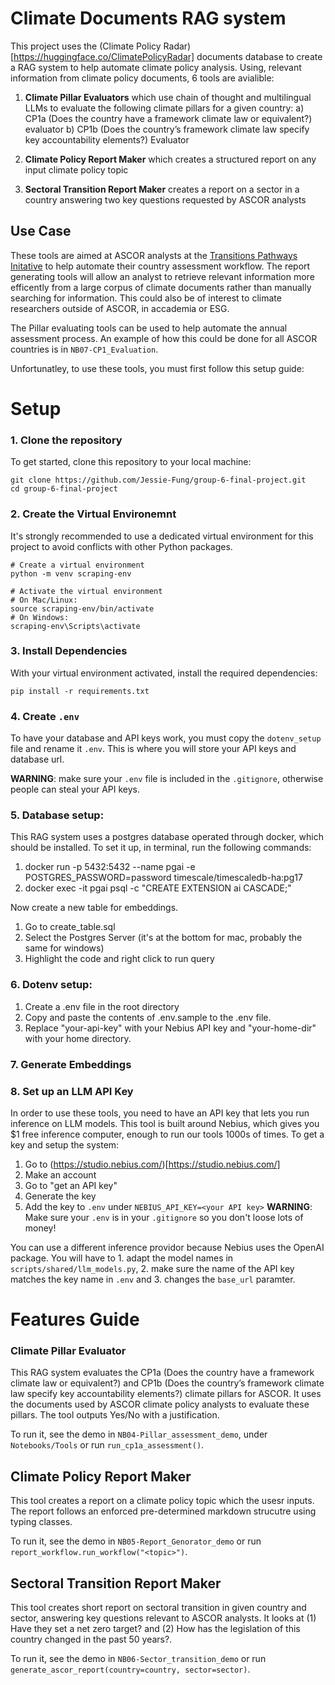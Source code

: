 # Climate Documents RAG system

This project uses the (Climate Policy Radar)[https://huggingface.co/ClimatePolicyRadar] documents database to create a RAG system to help automate climate policy analysis. Using, relevant information from climate policy documents, 6 tools are avialible:

1. **Climate Pillar Evaluators** which use chain of thought and multilingual LLMs to evaluate the following climate pillars for a given country:
    a) CP1a (Does the country have a framework climate law or equivalent?) evaluator
    b) CP1b (Does the country’s framework climate law specify key accountability elements?) Evaluator

2. **Climate Policy Report Maker** which creates a structured report on any input climate policy topic

3. **Sectoral Transition Report Maker** creates a report on a sector in a country answering two key questions requested by ASCOR analysts

## Use Case

These tools are aimed at ASCOR analysts at the [Transitions Pathways Initative](https://www.transitionpathwayinitiative.org/) to help automate their country assessment workflow. The report generating tools will allow an analyst to retrieve relevant information more efficently from a large corpus of climate documents rather than manually searching for information. This could also be of interest to climate researchers outside of ASCOR, in accademia or ESG.

The Pillar evaluating tools can be used to help automate the annual assessment process. An example of how this could be done for all ASCOR countries is in `NB07-CP1_Evaluation`.

Unfortunatley, to use these tools, you must first follow this setup guide:

# Setup

### 1. Clone the repository

To get started, clone this repository to your local machine:

```
git clone https://github.com/Jessie-Fung/group-6-final-project.git
cd group-6-final-project
```

### 2. Create the Virtual Environemnt

It's strongly recommended to use a dedicated virtual environment for this project to avoid conflicts with other Python packages.

```
# Create a virtual environment
python -m venv scraping-env

# Activate the virtual environment
# On Mac/Linux:
source scraping-env/bin/activate
# On Windows:
scraping-env\Scripts\activate
```
### 3. Install Dependencies

With your virtual environment activated, install the required dependencies:
```
pip install -r requirements.txt
```

### 4. Create `.env`

To have your database and API keys work, you must copy the `dotenv_setup` file and rename it `.env`. This is where you will store your API keys and database url.

**WARNING**: make sure your `.env` file is included in the `.gitignore`, otherwise people can steal your API keys. 

### 5. Database setup:
This RAG system uses a postgres database operated through docker, which should be installed. To set it up, in terminal, run the following commands:

1. docker run -p 5432:5432 --name pgai -e POSTGRES_PASSWORD=password timescale/timescaledb-ha:pg17
2. docker exec -it pgai psql -c "CREATE EXTENSION ai CASCADE;"

Now create a new table for embeddings. 

1. Go to create_table.sql
2. Select the Postgres Server (it's at the bottom for mac, probably the same for windows)
3. Highlight the code and right click to run query

### 6. Dotenv setup:

1. Create a .env file in the root directory
2. Copy and paste the contents of .env.sample to the .env file.
3. Replace "your-api-key" with your Nebius API key and "your-home-dir" with your home directory.

### 7. Generate Embeddings

### 8. Set up an LLM API Key

In order to use these tools, you need to have an API key that lets you run inference on LLM models. This tool is built around Nebius, which gives you $1 free inference computer, enough to run our tools 1000s of times. To get a key and setup the system:
1. Go to (https://studio.nebius.com/)[https://studio.nebius.com/]
2. Make an account
3. Go to "get an API key"
4. Generate the key
5. Add the key to `.env` under `NEBIUS_API_KEY=<your API key>`
**WARNING**: Make sure your `.env` is in your `.gitignore` so you don't loose lots of money!

You can use a different inference providor because Nebius uses the OpenAI package. You will have to 1. adapt the model names in `scripts/shared/llm_models.py`, 2. make sure the name of the API key matches the key name in `.env` and 3. changes the `base_url` paramter. 

# Features Guide

### Climate Pillar Evaluator

This RAG system evaluates the CP1a (Does the country have a framework climate law or equivalent?) and CP1b (Does the country’s framework climate law specify key accountability elements?) climate pillars for ASCOR. It uses the documents used by ASCOR climate policy analysts to evaluate these pillars. The tool outputs Yes/No with a justification.

To run it, see the demo in `NB04-Pillar_assessment_demo`, under `Notebooks/Tools` or run `run_cp1a_assessment()`.


## Climate Policy Report Maker

This tool creates a report on a climate policy topic which the usesr inputs. The report follows an enforced pre-determined markdown strucutre using typing classes.

To run it, see the demo in `NB05-Report_Genorator_demo` or run `report_workflow.run_workflow("<topic>")`.


## Sectoral Transition Report Maker

This tool creates short report on sectoral transition in given country and sector, answering key questions relevant to ASCOR analysts. It looks at (1) Have they set a net zero target? and (2) How has the legislation of this country changed in the past 50 years?.

To run it, see the demo in `NB06-Sector_transition_demo` or run `generate_ascor_report(country=country, sector=sector)`.

